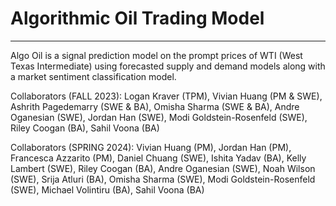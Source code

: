 # Algorithmic Oil Trading Model

---

Algo Oil is a signal prediction model on the prompt prices of WTI (West Texas Intermediate) using forecasted supply and demand models along with a market sentiment
classification model.

Collaborators (FALL 2023): Logan Kraver (TPM), Vivian Huang (PM & SWE), Ashrith Pagedemarry (SWE & BA), Omisha Sharma (SWE & BA), Andre Oganesian (SWE), Jordan Han (SWE),
Modi Goldstein-Rosenfeld (SWE), Riley Coogan (BA), Sahil Voona (BA)

Collaborators (SPRING 2024): Vivian Huang (PM), Jordan Han (PM), Francesca Azzarito (PM), Daniel Chuang (SWE), Ishita Yadav (BA), Kelly Lambert (SWE), Riley Coogan (BA), Andre Oganesian (SWE), Noah Wilson (SWE), Srija Atluri (BA), Omisha Sharma (SWE), Modi Goldstein-Rosenfeld (SWE), Michael Volintiru (BA), Sahil Voona (BA)
